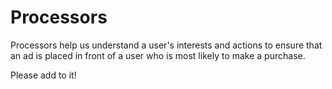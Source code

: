 # Processors

Processors help us understand a user's interests and actions to ensure that an ad is placed in front of a user who is most likely to make a purchase.

Please add to it!

